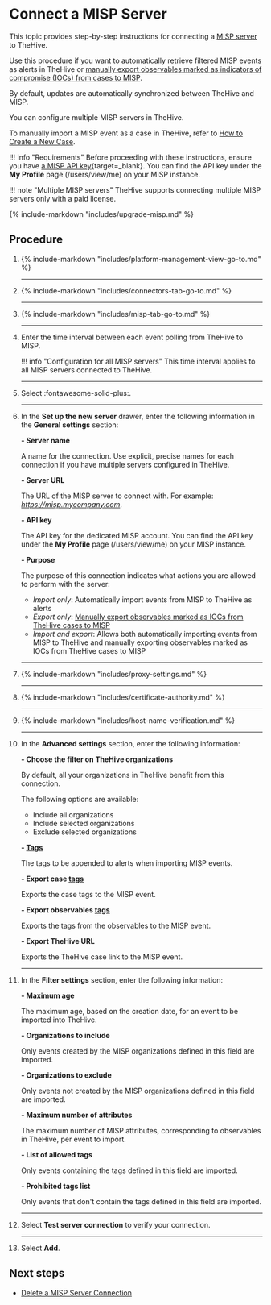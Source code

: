 # Connect a MISP Server

<!-- md:permission `[admin] managePlatform` -->

This topic provides step-by-step instructions for connecting a [MISP server](about-misp-integration.md) to TheHive.

Use this procedure if you want to automatically retrieve filtered MISP events as alerts in TheHive or [manually export observables marked as indicators of compromise (IOCs) from cases to MISP](../../user-guides/analyst-corner/cases/export-a-case-to-misp.md).

By default, updates are automatically synchronized between TheHive and MISP.

You can configure multiple MISP servers in TheHive.

To manually import a MISP event as a case in TheHive, refer to [How to Create a New Case](../../user-guides/analyst-corner/cases/create-a-new-case.md#create-a-case-from-a-misp-event).

!!! info "Requirements"
    Before proceeding with these instructions, ensure you have [a MISP API key](https://www.circl.lu/doc/misp/automation/#automation-api){target=_blank}. You can find the API key under the **My Profile** page (/users/view/me) on your MISP instance.

!!! note "Multiple MISP servers"
    TheHive supports connecting multiple MISP servers only with a paid license.

{% include-markdown "includes/upgrade-misp.md" %}

<h2>Procedure</h2>

1. {% include-markdown "includes/platform-management-view-go-to.md" %}

    ---

2. {% include-markdown "includes/connectors-tab-go-to.md" %}

    ---

3. {% include-markdown "includes/misp-tab-go-to.md" %}

    ---

4. Enter the time interval between each event polling from TheHive to MISP.

    !!! info "Configuration for all MISP servers"
        This time interval applies to all MISP servers connected to TheHive.

    ---

5. Select :fontawesome-solid-plus:.

    ---

6. In the **Set up the new server** drawer, enter the following information in the **General settings** section:

    **- Server name**

    A name for the connection. Use explicit, precise names for each connection if you have multiple servers configured in TheHive.

    **- Server URL**

    The URL of the MISP server to connect with. For example: *https://misp.mycompany.com*.

    **- API key**

    The API key for the dedicated MISP account. You can find the API key under the **My Profile** page (/users/view/me) on your MISP instance.

    **- Purpose**
    
    The purpose of this connection indicates what actions you are allowed to perform with the server:
    
    * *Import only*: Automatically import events from MISP to TheHive as alerts
    * *Export only*: [Manually export observables marked as IOCs from TheHive cases to MISP](../../user-guides/analyst-corner/cases/export-a-case-to-misp.md)
    * *Import and export*: Allows both automatically importing events from MISP to TheHive and manually exporting observables marked as IOCs from TheHive cases to MISP

    ---

7. {% include-markdown "includes/proxy-settings.md" %}

    ---

8. {% include-markdown "includes/certificate-authority.md" %}

    ---

9. {% include-markdown "includes/host-name-verification.md" %}

    ---

10. In the **Advanced settings** section, enter the following information:

    **- Choose the filter on TheHive organizations**

    By default, all your organizations in TheHive benefit from this connection.

    The following options are available:

    * Include all organizations
    * Include selected organizations
    * Exclude selected organizations

    **- [Tags](../../user-guides/analyst-corner/cases/tags/about-tags.md)**

    The tags to be appended to alerts when importing MISP events.

    **- Export case [tags](../../user-guides/analyst-corner/cases/tags/about-tags.md)**

    Exports the case tags to the MISP event.

    **- Export observables [tags](../../user-guides/analyst-corner/cases/tags/about-tags.md)**

    Exports the tags from the observables to the MISP event.

    **- Export TheHive URL**

    Exports the TheHive case link to the MISP event.

    ---
  
11. In the **Filter settings** section, enter the following information:

    **- Maximum age**

    The maximum age, based on the creation date, for an event to be imported into TheHive.

    **- Organizations to include**

    Only events created by the MISP organizations defined in this field are imported.

    **- Organizations to exclude**

    Only events not created by the MISP organizations defined in this field are imported.

    **- Maximum number of attributes**

    The maximum number of MISP attributes, corresponding to observables in TheHive, per event to import.

    **- List of allowed tags**

    Only events containing the tags defined in this field are imported.

    **- Prohibited tags list**

    Only events that don't contain the tags defined in this field are imported.

    ---

12. Select **Test server connection** to verify your connection.

    ---

13. Select **Add**.

<h2>Next steps</h2>

* [Delete a MISP Server Connection](delete-a-misp-server.md)